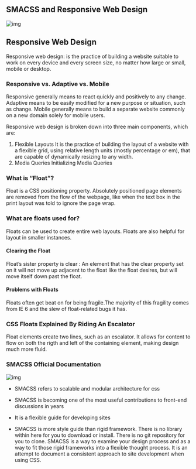 ## SMACSS and Responsive Web Design 


![img](https://cdn.business2community.com/wp-content/uploads/2016/08/responsive-web-design-company-India-600x360.jpg)


## Responsive Web Design
Responsive web design: is the practice of building a website suitable to work on every device and every screen size, no matter how large or small, mobile or desktop.

### Responsive vs. Adaptive vs. Mobile
Responsive generally means to react quickly and positively to any change. Adaptive means to be easily modified for a new purpose or situation, such as change. Mobile generally means to build a separate website commonly on a new domain solely for mobile users.

Responsive web design is broken down into three main components, which are:

1. Flexible Layouts
It is the practice of building the layout of a website with a flexible grid, using relative length units (mostly percentage or em), that are capable of dynamically resizing to any width.
2. Media Queries
Initializing Media Queries

### What is “Float”?
Float is a CSS positioning property. Absolutely positioned page elements are removed from the flow of the webpage, like when the text box in the print layout was told to ignore the page wrap.

### What are floats used for?
Floats can be used to create entire web layouts. Floats are also helpful for layout in smaller instances.

#### Clearing the Float
Float’s sister property is clear : An element that has the clear property set on it will not move up adjacent to the float like the float desires, but will move itself down past the float.
#### Problems with Floats
Floats often get beat on for being fragile.The majority of this fragility comes from IE 6 and the slew of float-related bugs it has.

### CSS Floats Explained By Riding An Escalator
Float elements create two lines, such as an escalator. It allows for content to flow on both the rigth and left of the containing element, making design much more fluid.

### SMACSS Official Documentation 
![img](https://css-tricks.com/wp-content/uploads/2017/07/image3.png)


 - SMACSS refers to scalable and modular architecture for css

 - SMACSS is becoming one of the most useful contributions to front-end discussions in years

- It is a flexible guide for developing sites

- SMACSS is more style guide than rigid framework. There is no library within here for you to download or install. There is no git repository for you to clone. SMACSS is a way to examine your design process and as a way to fit those rigid frameworks into a flexible thought process. It is an attempt to document a consistent approach to site development when using CSS.
